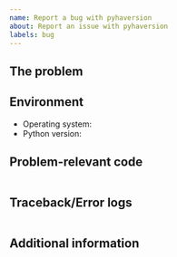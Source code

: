 ```yaml
---
name: Report a bug with pyhaversion
about: Report an issue with pyhaversion
labels: bug
---
```

## The problem
<!--
  Describe the issue you are experiencing here to communicate to the
  maintainers. Tell us what you were trying to do and what happened.
-->


## Environment

- Operating system:
- Python version:

## Problem-relevant code
<!--  A minimal example to reproduce the bug -->

```python

```

## Traceback/Error logs
<!--
  If you come across any trace or error logs, please provide them.
-->

```txt

```

## Additional information